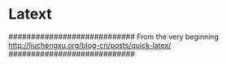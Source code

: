 # Latext
############################
From the very beginning
http://liuchengxu.org/blog-cn/posts/quick-latex/
############################
